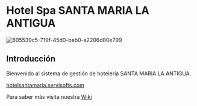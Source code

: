 # Hotel Spa SANTA MARIA LA ANTIGUA

![805539c5-719f-45d0-bab0-a2206d80e799](https://user-images.githubusercontent.com/7370358/208594856-6df05a5e-2319-43fa-a4ab-35b312d0a84c.jpeg)


## Introducción

Bienvenido al sistema de gestión de hotelería SANTA MARIA LA ANTIGUA.

[hotelsantamaria.servisofts.com](https://hotelsantamaria.servisofts.com)

Para saber más visita nuestra [Wiki](https://github.com/servisofts/darmotos/wiki)
